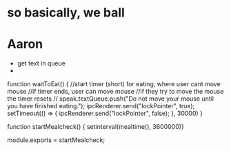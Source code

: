 # so basically, we ball

# Aaron
- get text in queue
- 


function waitToEat() {
  //start timer (short) for eating, where user cant move mouse
  //if timer ends, user can move mouse
  //if they try to move the mouse the timer resets
  // speak.textQueue.push("Do not move your mouse until you have finished eating.");
  ipcRenderer.send("lockPointer", true);
  setTimeout(() => {
    ipcRenderer.send("lockPointer", false);
  }, 30000)
}

function startMealcheck() {
setinterval(mealtime(), 3600000)}

module.exports = startMealcheck;